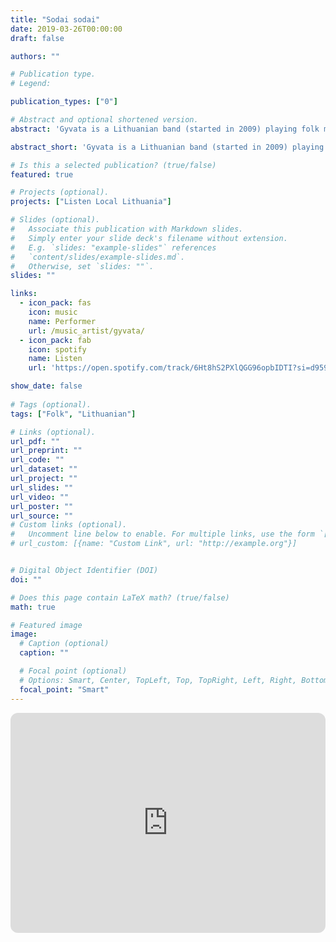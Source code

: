 ```yaml
---
title: "Sodai sodai"
date: 2019-03-26T00:00:00
draft: false

authors: ""

# Publication type.
# Legend:

publication_types: ["0"]

# Abstract and optional shortened version.
abstract: 'Gyvata is a Lithuanian band (started in 2009) playing folk music.'

abstract_short: 'Gyvata is a Lithuanian band (started in 2009) playing folk music.'

# Is this a selected publication? (true/false)
featured: true

# Projects (optional).
projects: ["Listen Local Lithuania"]

# Slides (optional).
#   Associate this publication with Markdown slides.
#   Simply enter your slide deck's filename without extension.
#   E.g. `slides: "example-slides"` references 
#   `content/slides/example-slides.md`.
#   Otherwise, set `slides: ""`.
slides: ""

links:
  - icon_pack: fas
    icon: music
    name: Performer
    url: /music_artist/gyvata/
  - icon_pack: fab
    icon: spotify
    name: Listen
    url: 'https://open.spotify.com/track/6Ht8hS2PXlQGG96opbIDTI?si=d9594b11658f40e1'

show_date: false
    
# Tags (optional).
tags: ["Folk", "Lithuanian"]

# Links (optional).
url_pdf: ""
url_preprint: ""
url_code: ""
url_dataset: ""
url_project: ""
url_slides: ""
url_video: ""
url_poster: ""
url_source: ""
# Custom links (optional).
#   Uncomment line below to enable. For multiple links, use the form `[{...}, {...}, {...}]`.
# url_custom: [{name: "Custom Link", url: "http://example.org"}]


# Digital Object Identifier (DOI)
doi: ""

# Does this page contain LaTeX math? (true/false)
math: true

# Featured image
image:
  # Caption (optional)
  caption: ""

  # Focal point (optional)
  # Options: Smart, Center, TopLeft, Top, TopRight, Left, Right, BottomLeft, Bottom, BottomRight
  focal_point: "Smart"
---
```


<iframe style="border-radius:12px" src="https://open.spotify.com/embed/track/6Ht8hS2PXlQGG96opbIDTI?utm_source=generator" width="100%" height="352" frameBorder="0" allowfullscreen="" allow="autoplay; clipboard-write; encrypted-media; fullscreen; picture-in-picture" loading="lazy"></iframe>
